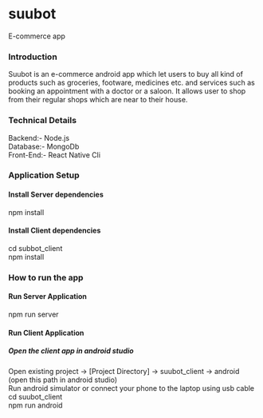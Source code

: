 # suubot
E-commerce app
### Introduction
Suubot is an e-commerce android app which let users to buy all kind of products such as groceries, footware, medicines etc. and services such as booking an appointment with a doctor or a saloon.
It allows user to shop from their regular shops which are near to their house.

### Technical Details
Backend:- Node.js <br/>
Database:- MongoDb <br/>
Front-End:- React Native Cli

### Application Setup
#### Install Server dependencies
npm install

#### Install Client dependencies
cd subbot_client <br/>
npm install

### How to run the app
#### Run Server Application
npm run server

#### Run Client Application
##### Open the client app in android studio
Open existing project -> [Project Directory] -> suubot_client -> android (open this path in android studio) <br/>
Run android simulator or connect your phone to the laptop using usb cable <br/>
cd suubot_client <br/>
npm run android
